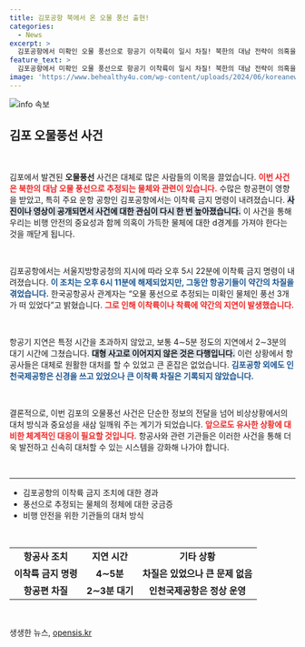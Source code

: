 ```yaml
---
title: 김포공항 북에서 온 오물 풍선 출현!
categories:
  - News
excerpt: >
  김포공항에서 미확인 오물 풍선으로 항공기 이착륙이 일시 차질! 북한의 대남 전략이 의혹을 증폭시키는 가운데, 무엇이 우리 하늘을 위협하고 있을까?
feature_text: >
  김포공항에서 미확인 오물 풍선으로 항공기 이착륙이 일시 차질! 북한의 대남 전략이 의혹을 증폭시키는 가운데, 무엇이 우리 하늘을 위협하고 있을까?
image: 'https://www.behealthy4u.com/wp-content/uploads/2024/06/koreanews.jpg'
---
```


<p><img src="https://www.behealthy4u.com/wp-content/uploads/2024/06/koreanews.jpg" alt="info 속보" /></p>

<h2 data-ke-size="size26">김포 오물풍선 사건</h2>

<p data-ke-size="size16">&nbsp;</p>

<p>김포에서 발견된 <b>오물풍선</b> 사건은 대체로 많은 사람들의 이목을 끌었습니다. <b><span style="color: #ee2323;">이번 사건은 북한의 대남 오물 풍선으로 추정되는 물체와 관련이 있습니다.</span></b> 수많은 항공편이 영향을 받았고, 특히 주요 운항 공항인 김포공항에서는 이착륙 금지 명령이 내려졌습니다. <b><span style="background-color: #21538527;">사진이나 영상이 공개되면서 사건에 대한 관심이 다시 한 번 높아졌습니다.</span></b> 이 사건을 통해 우리는 비행 안전의 중요성과 함께 의혹이 가득한 물체에 대한 d경계를 가져야 한다는 것을 깨닫게 됩니다.</p>

<p data-ke-size="size16">&nbsp;</p>

<p>김포공항에서는 서울지방항공청의 지시에 따라 오후 5시 22분에 이착륙 금지 명령이 내려졌습니다. <b><span style="color: #1a5490;">이 조치는 오후 6시 11분에 해제되었지만, 그동안 항공기들이 약간의 차질을 겪었습니다.</span></b> 한국공항공사 관계자는 “오물 풍선으로 추정되는 미확인 물체인 풍선 3개가 떠 있었다”고 밝혔습니다. <b><span style="color: #ee2323;">그로 인해 이착륙이나 착륙에 약간의 지연이 발생했습니다.</span></b> </p>

<p data-ke-size="size16">&nbsp;</p>

<p>항공기 지연은 특정 시간을 초과하지 않았고, 보통 4∼5분 정도의 지연에서 2∼3분의 대기 시간에 그쳤습니다. <b><span style="background-color: #21538527;">대형 사고로 이어지지 않은 것은 다행입니다.</span></b> 이런 상황에서 항공사들은 대체로 원활한 대처를 할 수 있었고 큰 혼잡은 없었습니다. <b><span style="color: #1a5490;">김포공항 외에도 인천국제공항은 신경을 쓰고 있었으나 큰 이착륙 차질은 기록되지 않았습니다.</span></b> </p>

<p data-ke-size="size16">&nbsp;</p>

<p>결론적으로, 이번 김포의 오물풍선 사건은 단순한 정보의 전달을 넘어 비상상황에서의 대처 방식과 중요성을 새삼 일깨워 주는 계기가 되었습니다. <b><span style="color: #ee2323;">앞으로도 유사한 상황에 대비한 체계적인 대응이 필요할 것입니다.</span></b> 항공사와 관련 기관들은 이러한 사건을 통해 더욱 발전하고 신속히 대처할 수 있는 시스템을 강화해 나가야 합니다. </p>

<p data-ke-size="size16">&nbsp;</p>

<hr />

<ul>
    <li>김포공항의 이착륙 금지 조치에 대한 경과</li>
    <li>풍선으로 추정되는 물체의 정체에 대한 궁금증</li>
    <li>비행 안전을 위한 기관들의 대처 방식</li>
</ul>

<p data-ke-size="size16">&nbsp;</p>

<table style="width: 100%;">
    <tr>
        <td style="text-align: center; height: 17px;"><b>항공사 조치</b></td>
        <td style="text-align: center; height: 17px;"><b>지연 시간</b></td>
        <td style="text-align: center; height: 17px;"><b>기타 상황</b></td>
    </tr>
    <tr>
        <td style="text-align: center; height: 17px;"><b>이착륙 금지 명령</b></td>
        <td style="text-align: center; height: 17px;"><b>4∼5분</b></td>
        <td style="text-align: center; height: 17px;"><b>차질은 있었으나 큰 문제 없음</b></td>
    </tr>
    <tr>
        <td style="text-align: center; height: 17px;"><b>항공편 차질</b></td>
        <td style="text-align: center; height: 17px;"><b>2∼3분 대기</b></td>
        <td style="text-align: center; height: 17px;"><b>인천국제공항은 정상 운영</b></td>
    </tr>
</table>

<p data-ke-size="size16">&nbsp;</p>
생생한 뉴스, <a href="https://opensis.kr" rel="dofollow">opensis.kr</a>


